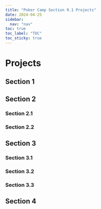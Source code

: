 ```yaml
---
title: "Poker Camp Section 9.1 Projects"
date: 2024-04-25
sidebar:
  nav: "nav"
toc: true
toc_label: "TOC"
toc_sticky: true
---
```


# Projects

## Section 1

## Section 2
### Section 2.1
### Section 2.2


## Section 3
### Section 3.1
### Section 3.2
### Section 3.3

## Section 4
